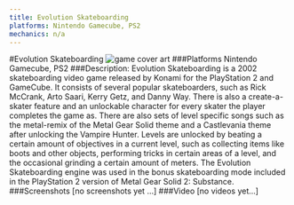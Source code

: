 ```yaml
---
title: Evolution Skateboarding
platforms: Nintendo Gamecube, PS2
mechanics: n/a
---
```

#Evolution Skateboarding
![game cover art](//images.igdb.com/igdb/image/upload/t_cover_big/le9cr4bc5o5bisunimhk.jpg "Logo Title Text 1")
###Platforms
Nintendo Gamecube, PS2
###Description:
Evolution Skateboarding is a 2002 skateboarding video game released by Konami for the PlayStation 2 and GameCube. It consists of several popular skateboarders, such as Rick McCrank, Arto Saari, Kerry Getz, and Danny Way. There is also a create-a-skater feature and an unlockable character for every skater the player completes the game as. There are also sets of level specific songs such as the metal-remix of the Metal Gear Solid theme and a Castlevania theme after unlocking the Vampire Hunter. Levels are unlocked by beating a certain amount of objectives in a current level, such as collecting items like boots and other objects, performing tricks in certain areas of a level, and the occasional grinding a certain amount of meters. The Evolution Skateboarding engine was used in the bonus skateboarding mode included in the PlayStation 2 version of Metal Gear Solid 2: Substance.
###Screenshots
[no screenshots yet ...]
###Video
[no videos yet...]
